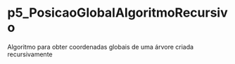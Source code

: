 # p5_PosicaoGlobalAlgoritmoRecursivo
Algoritmo para obter coordenadas globais de uma árvore criada recursivamente

